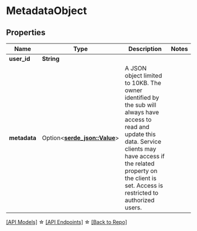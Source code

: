 # MetadataObject

## Properties

Name | Type | Description | Notes
------------ | ------------- | ------------- | -------------
**user_id** | **String** |  | 
**metadata** | Option<[**serde_json::Value**](.md)> | A JSON object limited to 10KB. The owner identified by the sub will always have access to read and update this data. Service clients may have access if the related property on the client is set. Access is restricted to authorized users. | 

[[API Models]](./README.md#documentation-for-models) ☆ [[API Endpoints]](./README.md#documentation-for-api-endpoints) ☆ [[Back to Repo]](./README.md)


